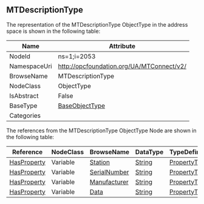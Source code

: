 <!-- objecttype -->
## MTDescriptionType
  
<!-- end of text -->
The representation of the MTDescriptionType ObjectType in the address space is shown in the following table:  

|Name|Attribute|
|---|---|
|NodeId|ns=1;i=2053|
|NamespaceUri|http://opcfoundation.org/UA/MTConnect/v2/|
|BrowseName|MTDescriptionType|
|NodeClass|ObjectType|
|IsAbstract|False|
|BaseType|[BaseObjectType](../../../Core/ObjectTypes/BaseObjectType/readme.md)|
|Categories||

The references from the MTDescriptionType ObjectType Node are shown in the following table:  

|Reference|NodeClass|BrowseName|DataType|TypeDefinition|ModellingRule|
|---|---|---|---|---|---|
|[HasProperty](../../../Core/ReferenceTypes/HasProperty/readme.md)|Variable|[Station](#Station)|[String](../../../Core/DataTypes/String/readme.md)|[PropertyType](../../../Core/VariableTypes/PropertyType/readme.md)|[Optional](../../../Core/Objects/Optional/readme.md)|
|[HasProperty](../../../Core/ReferenceTypes/HasProperty/readme.md)|Variable|[SerialNumber](#SerialNumber)|[String](../../../Core/DataTypes/String/readme.md)|[PropertyType](../../../Core/VariableTypes/PropertyType/readme.md)|[Optional](../../../Core/Objects/Optional/readme.md)|
|[HasProperty](../../../Core/ReferenceTypes/HasProperty/readme.md)|Variable|[Manufacturer](#Manufacturer)|[String](../../../Core/DataTypes/String/readme.md)|[PropertyType](../../../Core/VariableTypes/PropertyType/readme.md)|[Optional](../../../Core/Objects/Optional/readme.md)|
|[HasProperty](../../../Core/ReferenceTypes/HasProperty/readme.md)|Variable|[Data](#Data)|[String](../../../Core/DataTypes/String/readme.md)|[PropertyType](../../../Core/VariableTypes/PropertyType/readme.md)|[Optional](../../../Core/Objects/Optional/readme.md)|


